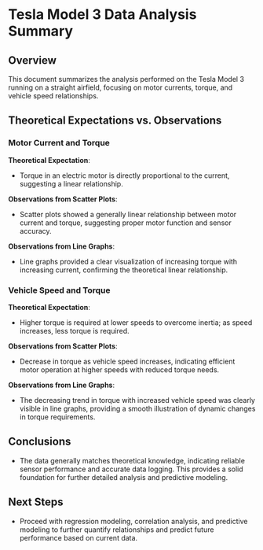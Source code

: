
# Tesla Model 3 Data Analysis Summary

## Overview
This document summarizes the analysis performed on the Tesla Model 3 running on a straight airfield, focusing on motor currents, torque, and vehicle speed relationships.

## Theoretical Expectations vs. Observations

### Motor Current and Torque
**Theoretical Expectation**:
- Torque in an electric motor is directly proportional to the current, suggesting a linear relationship.

**Observations from Scatter Plots**:
- Scatter plots showed a generally linear relationship between motor current and torque, suggesting proper motor function and sensor accuracy.

**Observations from Line Graphs**:
- Line graphs provided a clear visualization of increasing torque with increasing current, confirming the theoretical linear relationship.

### Vehicle Speed and Torque
**Theoretical Expectation**:
- Higher torque is required at lower speeds to overcome inertia; as speed increases, less torque is required.

**Observations from Scatter Plots**:
- Decrease in torque as vehicle speed increases, indicating efficient motor operation at higher speeds with reduced torque needs.

**Observations from Line Graphs**:
- The decreasing trend in torque with increased vehicle speed was clearly visible in line graphs, providing a smooth illustration of dynamic changes in torque requirements.

## Conclusions
- The data generally matches theoretical knowledge, indicating reliable sensor performance and accurate data logging. This provides a solid foundation for further detailed analysis and predictive modeling.

## Next Steps
- Proceed with regression modeling, correlation analysis, and predictive modeling to further quantify relationships and predict future performance based on current data.
